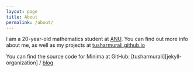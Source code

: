 ```yaml
---
layout: page
title: About
permalink: /about/
---
```


I am a 20-year-old mathematics student at [ANU](https://anu.edu.au). You can find out more info about me, as well as my projects at [tusharmurali.github.io](https://tusharmurali.github.io/)

You can find the source code for Minima at GitHub:
[tusharmurali][jekyll-organization] /
[blog](https://github.com/tusharmurali/blog)


[tusharmurali-organization]: https://github.com/tusharmurali
